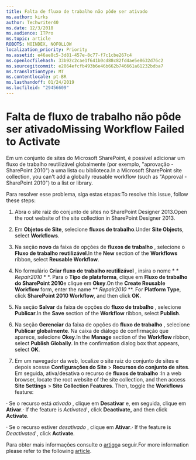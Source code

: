 ```yaml
---
title: Falta de fluxo de trabalho não pôde ser ativado
ms.author: kirks
author: Techwriter40
ms.date: 12/3/2018
ms.audience: ITPro
ms.topic: article
ROBOTS: NOINDEX, NOFOLLOW
localization_priority: Priority
ms.assetid: e46ae8c5-3d81-457e-8c77-f7c1cbe267c4
ms.openlocfilehash: 33b92c2cae1f641b0cd88c82fd4ae5e8632d76c2
ms.sourcegitcommit: e2864efcfb493b6e46b662b746661a61232bdba7
ms.translationtype: MT
ms.contentlocale: pt-BR
ms.lasthandoff: 01/24/2019
ms.locfileid: "29456609"
---
```

# <a name="missing-workflow-failed-to-activate"></a><span data-ttu-id="34950-102">Falta de fluxo de trabalho não pôde ser ativado</span><span class="sxs-lookup"><span data-stu-id="34950-102">Missing Workflow Failed to Activate</span></span>

<span data-ttu-id="34950-103">Em um conjunto de sites do Microsoft SharePoint, é possível adicionar um fluxo de trabalho reutilizável globalmente (por exemplo, "aprovação - SharePoint 2010") a uma lista ou biblioteca.</span><span class="sxs-lookup"><span data-stu-id="34950-103">In a Microsoft SharePoint site collection, you can't add a globally reusable workflow (such as "Approval - SharePoint 2010") to a list or library.</span></span>
  
<span data-ttu-id="34950-104">Para resolver esse problema, siga estas etapas:</span><span class="sxs-lookup"><span data-stu-id="34950-104">To resolve this issue, follow these steps:</span></span> 
  
1. <span data-ttu-id="34950-105">Abra o site raiz do conjunto de sites no SharePoint Designer 2013.</span><span class="sxs-lookup"><span data-stu-id="34950-105">Open the root website of the site collection in SharePoint Designer 2013.</span></span>
  
2. <span data-ttu-id="34950-106">Em **Objetos de Site**, selecione **fluxos de trabalho**.</span><span class="sxs-lookup"><span data-stu-id="34950-106">Under **Site Objects**, select **Workflows**.</span></span> 
  
3. <span data-ttu-id="34950-107">Na seção **novo** da faixa de opções de **fluxos de trabalho** , selecione o **Fluxo de trabalho reutilizável**.</span><span class="sxs-lookup"><span data-stu-id="34950-107">In the **New** section of the **Workflows** ribbon, select **Reusable Workflow**.</span></span> 
  
4. <span data-ttu-id="34950-p101">No formulário **Criar fluxo de trabalho reutilizável** , insira o nome \* \* *Repair2010* \* \*. Para o **Tipo de plataforma**, clique em **Fluxo de trabalho do SharePoint 2010**e clique em **Okey**.</span><span class="sxs-lookup"><span data-stu-id="34950-p101">On the **Create Reusable Workflow** form, enter the name \*\* *Repair2010* \*\*. For **Platform Type**, click **SharePoint 2010 Workflow**, and then click **OK**.</span></span> 
  
1. <span data-ttu-id="34950-110">Na seção **Salvar** da faixa de opções do **fluxo de trabalho** , selecione **Publicar**.</span><span class="sxs-lookup"><span data-stu-id="34950-110">In the **Save** section of the **Workflow** ribbon, select **Publish**.</span></span> 
  
2. <span data-ttu-id="34950-p102">Na seção **Gerenciar** da faixa de opções do **fluxo de trabalho** , selecione **Publicar globalmente**. Na caixa de diálogo de confirmação que aparece, selecione **Okey**.</span><span class="sxs-lookup"><span data-stu-id="34950-p102">In the **Manage** section of the **Workflow** ribbon, select **Publish Globally**. In the confirmation dialog box that appears, select **OK**.</span></span> 
  
3. <span data-ttu-id="34950-p103">Em um navegador da web, localize o site raiz do conjunto de sites e depois acesse **Configurações do Site** \> **Recursos do conjunto de sites**. Em seguida, ativa/desativa o recurso de **fluxos de trabalho** :</span><span class="sxs-lookup"><span data-stu-id="34950-p103">In a web browser, locate the root website of the site collection, and then access **Site Settings** \> **Site Collection Features**. Then, toggle the **Workflows** feature:</span></span> 
  
<span data-ttu-id="34950-115">· Se o recurso está *ativado* , clique em **Desativar** e, em seguida, clique em **Ativar**.</span><span class="sxs-lookup"><span data-stu-id="34950-115">· If the feature is  *Activated*  , click **Deactivate,** and then click **Activate**.</span></span> 
  
<span data-ttu-id="34950-116">· Se o recurso estiver *desativado* , clique em **Ativar**.</span><span class="sxs-lookup"><span data-stu-id="34950-116">· If the feature is  *Deactivated*  , click **Activate**.</span></span> 
  
<span data-ttu-id="34950-117">Para obter mais informações consulte o [artigo](https://go.microsoft.com/fwlink/?linkid=2047770&amp;clcid=0x409)a seguir.</span><span class="sxs-lookup"><span data-stu-id="34950-117">For more information please refer to the following [article](https://go.microsoft.com/fwlink/?linkid=2047770&amp;clcid=0x409).</span></span>
  

